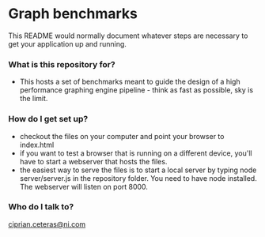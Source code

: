 # Graph benchmarks #

This README would normally document whatever steps are necessary to get your application up and running.

### What is this repository for? ###

* This hosts a set of benchmarks meant to guide the design of a high performance graphing engine pipeline - think as fast as possible, sky is the limit.

### How do I get set up? ###

* checkout the files on your computer and point your browser to index.html
* if you want to test a browser that is running on a different device, you'll have to start a webserver that hosts the files.
* the easiest way to serve the files is to start a local server by typing node server/server.js in the repository folder. You need to have node installed. The webserver will listen on port 8000.
 
### Who do I talk to? ###

ciprian.ceteras@ni.com